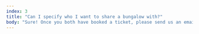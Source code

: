 ```yaml
---
index: 3
title: "Can I specify who I want to share a bungalow with?"
body: "Sure! Once you both have booked a ticket, please send us an email and we will make sure you will be placed in a bungalow together."
---
```

